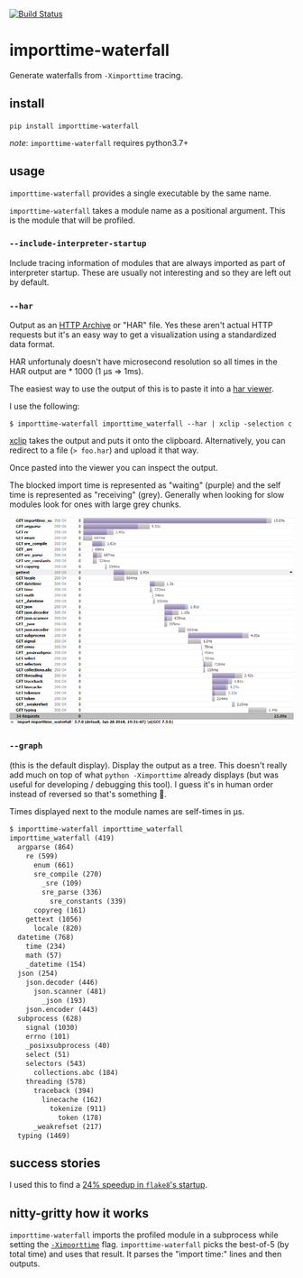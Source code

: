 [![Build Status](https://travis-ci.org/asottile/importtime-waterfall.svg?branch=master)](https://travis-ci.org/asottile/importtime-waterfall)

importtime-waterfall
====================

Generate waterfalls from `-Ximporttime` tracing.

## install

`pip install importtime-waterfall`

_note_: `importtime-waterfall` requires python3.7+

## usage

`importtime-waterfall` provides a single executable by the same name.

`importtime-waterfall` takes a module name as a positional argument.  This is
the module that will be profiled.

### `--include-interpreter-startup`

Include tracing information of modules that are always imported as part of
interpreter startup.  These are usually not interesting and so they are left
out by default.

### `--har`

Output as an [HTTP Archive][har-spec] or "HAR" file.  Yes these aren't actual
HTTP requests but it's an easy way to get a visualization using a standardized
data format.

HAR unfortunaly doesn't have microsecond resolution so all times in the HAR
output are * 1000 (1 μs => 1ms).

The easiest way to use the output of this is to paste it into a
[har viewer][har-viewer].

I use the following:

```console
$ importtime-waterfall importtime_waterfall --har | xclip -selection c
```

[xclip][xclip] takes the output and puts it onto the clipboard.
Alternatively, you can redirect to a file (`> foo.har`) and upload it that way.

Once pasted into the viewer you can inspect the output.

The blocked import time is represented as "waiting" (purple) and the self time
is represented as "receiving" (grey).  Generally when looking for slow modules
look for ones with large grey chunks.

![](/img/waterfall.png)

### `--graph`

(this is the default display).  Display the output as a tree.  This doesn't
really add much on top of what `python -Ximporttime` already displays (but was
useful for developing / debugging this tool).  I guess it's in human order
instead of reversed so that's something 🤷.

Times displayed next to the module names are self-times in μs.

```console
$ importtime-waterfall importtime_waterfall
importtime_waterfall (419)
  argparse (864)
    re (599)
      enum (661)
      sre_compile (270)
        _sre (109)
        sre_parse (336)
          sre_constants (339)
      copyreg (161)
    gettext (1056)
      locale (820)
  datetime (768)
    time (234)
    math (57)
    _datetime (154)
  json (254)
    json.decoder (446)
      json.scanner (481)
        _json (193)
    json.encoder (443)
  subprocess (628)
    signal (1030)
    errno (101)
    _posixsubprocess (40)
    select (51)
    selectors (543)
      collections.abc (184)
    threading (578)
      traceback (394)
        linecache (162)
          tokenize (911)
            token (178)
      _weakrefset (217)
  typing (1469)
```

## success stories

I used this to find a [24% speedup in `flake8`'s startup][flake8-speedup].

## nitty-gritty how it works

`importtime-waterfall` imports the profiled module in a subprocess while
setting the [`-Ximporttime`][x-importtime] flag.  `importtime-waterfall`
picks the best-of-5 (by total time) and uses that result.  It parses the
"import time:" lines and then outputs.

[har-spec]: http://www.softwareishard.com/blog/har-12-spec/
[har-viewer]: http://www.softwareishard.com/har/viewer/
[xclip]: https://github.com/astrand/xclip
[flake8-speedup]: https://gitlab.com/pycqa/flake8/merge_requests/250
[x-importtime]: https://docs.python.org/3/using/cmdline.html#envvar-PYTHONPROFILEIMPORTTIME
